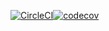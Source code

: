 [![CircleCI](https://circleci.com/bb/aruciteam/risdeit-food-delivery-core/tree/FDCORE-1-Epic.svg?style=svg&circle-token=35e1e5faaf9cf731a07c68f88acbce2b58322316)](https://circleci.com/bb/aruciteam/risdeit-food-delivery-core/tree/FDCORE-1-Epic)[![codecov](https://codecov.io/bb/aruciteam/risdeit-food-delivery-core/branch/master/graph/badge.svg?token=vACYD4jljO)](https://codecov.io/bb/aruciteam/risdeit-food-delivery-core)

